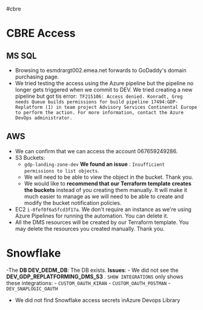 #cbre
# CBRE Access
 
## MS SQL
- Browsing to  esmdrargt002.emea.net forwards to GoDaddy's domain purchasing page.
- We tried testing the access using the Azure pipeline but the pipeline no longer gets triggered when we commit to DEV. We tried creating a new pipeline but got tis error:```
TF215106: Access denied. Konradt, Greg needs Queue builds permissions for build pipeline 17494:GDP-Replatform (1) in team project Advisory Services Continental Europe to perform the action. For more information, contact the Azure DevOps administrator.```



## AWS
- We can confirm that we can access the account 067659249286.
- S3 Buckets:
	- `gdp-landing-zone-dev` **We found an issue** : `Insufficient permissions to list objects`.
	- We will need to be able to view the object in the bucket. Thank you.
	- We would like to **recommend that our Terraform template creates the buckets** instead of you creating them manually. It will make it much easier to manage as we will need to be able to create and modify the bucket notification policies.
- EC2  `i-0fef0f6a5fcd3f17a`. We don't require an instance as we're using Azure Pipelines for running the automation. You can delete it.
- All the DMS resources will be created by our Terraform template. You may delete the resources you created manually. Thank you.

# Snowflake
-The **DB DEV_DEDM_DB**: The DB exists. **Issues**:
	- We did not see the **DEV_GDP_REPLATFORMING_DMS_S3** . `SHOW INTEGRATIONS` only shows these integrations:
		- `CUSTOM_OAUTH_KIRAN`
		- `CUSTOM_OAUTH_POSTMAN`
		- `DEV_SNAPLOGIC_OAUTH`
- We did not find Snowflake access secrets inAzure Devops Library